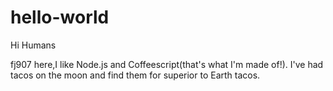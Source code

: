 # hello-world

Hi Humans

fj907 here,I like Node.js and Coffeescript(that's what I'm made of!).
I've had tacos on the moon and find them for superior to Earth tacos.

